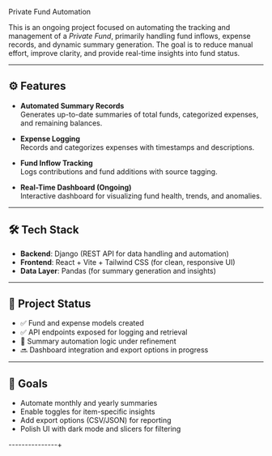 Private Fund Automation

This is an ongoing project focused on automating the tracking and management of a *Private Fund*, primarily handling fund inflows, expense records, and dynamic summary generation. The goal is to reduce manual effort, improve clarity, and provide real-time insights into fund status.

--------------

## ⚙️ Features

- **Automated Summary Records**  
  Generates up-to-date summaries of total funds, categorized expenses, and remaining balances.

- **Expense Logging**  
  Records and categorizes expenses with timestamps and descriptions.

- **Fund Inflow Tracking**  
  Logs contributions and fund additions with source tagging.

- **Real-Time Dashboard (Ongoing)**  
  Interactive dashboard for visualizing fund health, trends, and anomalies.

---

## 🛠️ Tech Stack

- **Backend**: Django (REST API for data handling and automation)  
- **Frontend**: React + Vite + Tailwind CSS (for clean, responsive UI)  
- **Data Layer**: Pandas (for summary generation and insights)

---

## 🚧 Project Status

- ✅ Fund and expense models created  
- ✅ API endpoints exposed for logging and retrieval  
- 🔄 Summary automation logic under refinement  
- 🔜 Dashboard integration and export options in progress

---

## 🎯 Goals

- Automate monthly and yearly summaries  
- Enable toggles for item-specific insights  
- Add export options (CSV/JSON) for reporting  
- Polish UI with dark mode and slicers for filtering

---------------+